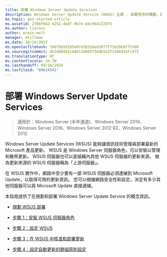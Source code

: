 ```yaml
---
title: 部署 Windows Server Update Services
description: Windows Server Update Service (WSUS) 主題 - 部署程序的概觀，其中包含完成四步驟的連結
ms.topic: get-started-article
ms.assetid: 2708f6b2-4252-4b8f-9b7e-84c9b4222075
ms.author: lizross
author: eross-msft
manager: mtillman
ms.date: 10/16/2017
ms.openlocfilehash: 78df9b93205e07e58310ad2077571b29b9ff5360
ms.sourcegitcommit: db2d46842c68813d043738d6523f13d8454fc972
ms.translationtype: HT
ms.contentlocale: zh-TW
ms.lasthandoff: 09/10/2020
ms.locfileid: "89624541"
---
```

# <a name="deploy-windows-server-update-services"></a>部署 Windows Server Update Services

>適用於：Windows Server (半年通道)、Windows Server 2019、Windows Server 2016、Windows Server 2012 R2、Windows Server 2012

Windows Server Update Services (WSUS) 能夠讓資訊技術管理員部署最新的 Microsoft 產品更新。 WSUS 是 Windows Server 伺服器角色，可以安裝以管理和散佈更新。 WSUS 伺服器也可以是組織內其他 WSUS 伺服器的更新來源。 做為更新來源的 WSUS 伺服器稱為「上游伺服器」。

在 WSUS 實作中，網路中至少要有一部 WSUS 伺服器必須連線到 Microsoft Update，以取得可用的更新資訊。 您可以根據網路安全性和設定，決定有多少其他伺服器可以與 Microsoft Update 直接連線。

本指南提供了在規劃和部署 Windows Server Update Service 的概念資訊。

-   [規劃 WSUS 部署](../plan/plan-your-wsus-deployment.md)

-   [步驟 1：安裝 WSUS 伺服器角色](1-install-the-wsus-server-role.md)

-   [步驟 2：設定 WSUS](2-configure-wsus.md)

-   [步驟 3：在 WSUS 中核准和部署更新](3-approve-and-deploy-updates-in-wsus.md)

-   [步驟 4：設定自動更新的群組原則設定](4-configure-group-policy-settings-for-automatic-updates.md)
